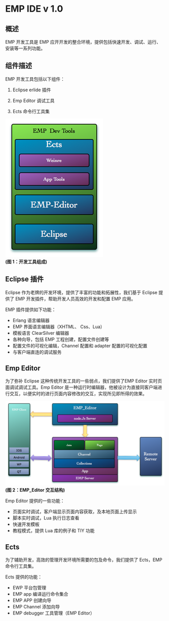 # EMP IDE v 1.0
<!-- toc -->

## 概述

EMP 开发工具是 EMP 应开开发的整合环境，提供包括快速开发、调试、运行、安装等一系列功能。

## 组件描述

EMP 开发工具包括以下组件：

1. Eclipse erlide 插件

2. Emp Editor 调试工具

3. Ects 命令行工具集


![](./images/emp_tool/image001.png)     
**(图 1：开发工具组成)**

## Eclipse 插件

Eclipse 作为老牌的开发环境，提供了丰富的功能和拓展性，我们基于 Eclipse 提供了 EMP 开发插件，帮助开发人员高效的开发和配置 EMP 应用。

EMP 插件提供如下功能：

- Erlang 语言编辑器
- EMP 界面语言编辑器（XHTML、 Css、Lua）
- 模板语言 ClearSilver 编辑器
- 各种向导，包括 EMP 工程创建，配置文件创建等
- 配置文件的可视化编辑，Channel 配置和 adapter 配置的可视化配置
- 与客户端直连的调试服务
 
## Emp Editor

为了弥补 Eclipse 这种传统开发工具的一些弱点，我们提供了EMP Editor 实时页面调试调试工具。Emp Editor 是一种运行时编辑器，他被设计为直接同客户端进行交互，以便实时的进行页面内容修改的交互，实现所见即所得的效果。

![](./images/emp_tool/image002.png)     
**(图 2：EMP_Editor 交互结构)**

Emp Editor 提供的一些功能：


- 页面实时调试，客户端显示页面内容获取，及本地页面上传显示
- 脚本实时调试，Lua 执行日志查看
- 快速开发模板
- 教程模式，提供 Lua 库的例子和 TIY 功能

## Ects

为了辅助开发，高效的管理开发环境所需要的包及命令，我们提供了 Ects，EMP 命令行工具集。

Ects 提供的功能：

- EWP 平台包管理
- EMP app 编译运行命令集合
- EMP APP 创建向导
- EMP Channel 添加向导
- EMP debugger 工具管理（EMP Editor）
